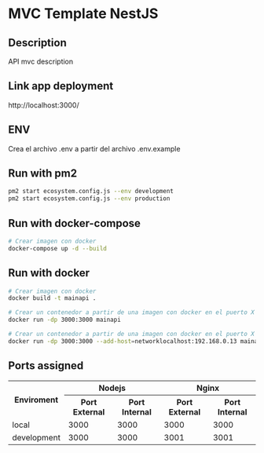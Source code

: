 # MVC Template NestJS

## Description

API mvc description

## Link app deployment

http://localhost:3000/

## ENV

Crea el archivo .env a partir del archivo .env.example

## Run with pm2

```bash
pm2 start ecosystem.config.js --env development
pm2 start ecosystem.config.js --env production
```

## Run with docker-compose

```bash
# Crear imagen con docker
docker-compose up -d --build
```

## Run with docker

```bash
# Crear imagen con docker
docker build -t mainapi .

# Crear un contenedor a partir de una imagen con docker en el puerto X
docker run -dp 3000:3000 mainapi

# Crear un contenedor a partir de una imagen con docker en el puerto X incluye un argumento extra
docker run -dp 3000:3000 --add-host=networklocalhost:192.168.0.13 mainapi
```

## Ports assigned

<table>
<tr>
<th colspan="1" rowspan="2">Enviroment</th>
<th colspan="2">Nodejs</th>
<th colspan="2">Nginx</th>
</tr>
<tr>
<th>Port External</th>
<th>Port Internal</th>
<th>Port External</th>
<th>Port Internal</th>
</tr>
<tr>
<td>local</td>
<td>3000</td>
<td>3000</td>
<td>3000</td>
<td>3000</td>
</tr>
<tr>
<td>development</td>
<td>3000</td>
<td>3000</td>
<td>3001</td>
<td>3001</td>
</tr>
</table>
